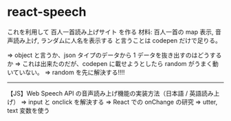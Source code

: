 # react-speech

これを利用して
百人一首読み上げサイト
を作る
材料: 百人一首の map 表示, 音声読み上げ, ランダムに人名を表示する
と言うことは codepen だけで足りる。

=> object と言うか、json タイプのデータから 1 データを抜き出すのはどうするか
=> これは出来たのだが、codepen に載せようとしたら random がうまく動いていない。
=> random を先に解決する!!!!

---

【JS】Web Speech API の音声読み上げ機能の実装方法（日本語 / 英語読み上げ）
=> input と onclick を解決する => React での onChange の研究
=> utter, text 変数を使う
